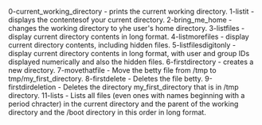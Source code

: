 0-current_working_directory - prints the current working directory.
1-listit - displays the contentesof your current directory.
2-bring_me_home - changes the working directory to yhe user's home directory.
3-listfiles - display current directory contents in long format.
4-listmorefiles - display current directory contents, including hidden files.
5-listfilesdigitonly - display current directory contents in long format, with user and group IDs displayed numerically and also the hidden files.
6-firstdirectory - creates a new directory.
7-movethatfile - Move the betty file from /tmp to tmp/my_first_directory.
8-firstdelete - Deletes the file betty.
9-firstdirdeletion - Deletes the directory my_first_directory that is in /tmp directory.
11-lists - Lists all files (even ones with names beginning with a period chracter) in the current directory and the parent of the working directory and the /boot directory in this order in long format.
